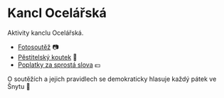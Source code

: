 # Kancl Ocelářská

Aktivity kanclu Ocelářská.

* [Fotosoutěž](docs/foto.md) :camera:
* [Pěstitelský koutek](docs/micurin.md) :seedling:
* [Poplatky za sprostá slova](docs/bad_words.md) :dollar:

O soutěžích a jejich pravidlech se demokraticky hlasuje každý pátek ve Šnytu :beer:
